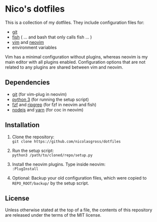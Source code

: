 # Nico's dotfiles
This is a collection of my dotfiles. They include configuration files for:
- [git](https://git-scm.com)
- [fish](https://fishshell.com) ( ... and bash that only calls fish ... )
- [vim](https://www.vim.org) and [neovim](https://neovim.io)
- environment variables

Vim has a minimal configuration without plugins, whereas neovim is my main
editor with all plugins enabled. Configuration options that are not related to
any plugins are shared between vim and neovim.


## Dependencies
- [git](https://git-scm.com) (for vim-plug in neovim)
- [python 3](https://www.python.org) (for running the setup script)
- [fzf](https://github.com/junegunn/fzf) and
  [ripgrep](https://github.com/BurntSushi/ripgrep) (for fzf in neovim and fish)
- [nodejs](https://nodejs.org/) and [yarn](https://yarnpkg.com) (for coc in
  neovim)


## Installation
1. Clone the repository:  
`git clone https://github.com/nicolasgross/dotfiles`

2. Run the setup script:  
`python3 /path/to/cloned/repo/setup.py`

3. Install the neovim plugins. Type inside neovim:  
`:PlugInstall`

4. Optional: Backup your old configuration files, which were copied to
`REPO_ROOT/backup/` by the setup script.


## License
Unless otherwise stated at the top of a file, the contents of this repository
are released under the terms of the MIT license.

